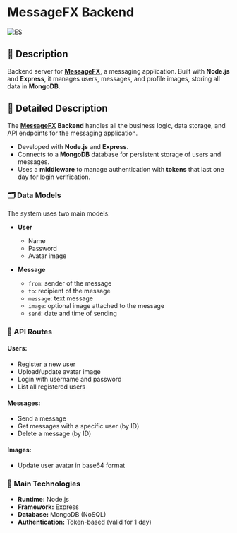 # MessageFX Backend

<a href="README_es.md"> <img src="https://img.shields.io/badge/ES-Versión en Español aquí-blue?style=for-the-badge" alt="ES"> </a>

## 📝 Description  
Backend server for **[MessageFX](https://github.com/TeurDev/MessagesFX)**, a messaging application. Built with **Node.js** and **Express**, it manages users, messages, and profile images, storing all data in **MongoDB**.


## 📖 Detailed Description  
The **[MessageFX](https://github.com/TeurDev/MessagesFX) Backend** handles all the business logic, data storage, and API endpoints for the messaging application.  

- Developed with **Node.js** and **Express**.  
- Connects to a **MongoDB** database for persistent storage of users and messages.  
- Uses a **middleware** to manage authentication with **tokens** that last one day for login verification.  

### 🗂️ Data Models
The system uses two main models:

- **User**  
  - Name  
  - Password  
  - Avatar image  

- **Message**  
  - `from`: sender of the message  
  - `to`: recipient of the message  
  - `message`: text message  
  - `image`: optional image attached to the message  
  - `send`: date and time of sending  

### 🔄 API Routes
#### Users:
- Register a new user  
- Upload/update avatar image  
- Login with username and password  
- List all registered users  

#### Messages:
- Send a message  
- Get messages with a specific user (by ID)  
- Delete a message (by ID)  

#### Images:
- Update user avatar in base64 format  

### 🔧 Main Technologies
- **Runtime:** Node.js  
- **Framework:** Express  
- **Database:** MongoDB (NoSQL)  
- **Authentication:** Token-based (valid for 1 day)  
